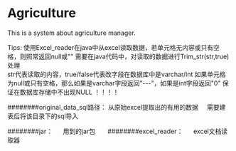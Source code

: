 # Agriculture  

This is a system about agriculture manager.

Tips: 使用Excel_reader在java中从excel读取数据，若单元格无内容或只有空格，则照常返回null或""
      需要在java代码中，对读取的数据进行Trim_str(str,true)处理  
      str代表读取的内容，true/false代表改字段在数据库中是varchar/int
      如果单元格为null或只有空格，那么如果是varchar字段返回"---"，如果是int字段返回"0"
      保证在数据库存储中不出现NULL  ！！！！

########original_data_sql路径：
      从原始excel提取出的有用的数据
      需要建表后将该目录下的sql导入

########jar：
      用到的jar包
      
########excel_reader：
      excel文档读取器
